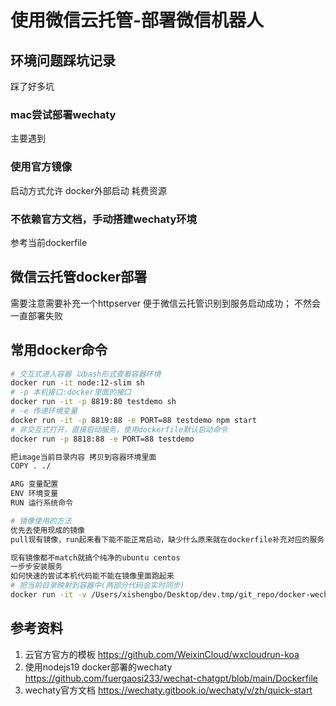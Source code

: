 # 使用微信云托管-部署微信机器人
## 环境问题踩坑记录
踩了好多坑
### mac尝试部署wechaty
主要遇到
### 使用官方镜像
启动方式允许 docker外部启动 耗费资源

### 不依赖官方文档，手动搭建wechaty环境
参考当前dockerfile

## 微信云托管docker部署
需要注意需要补充一个httpserver 便于微信云托管识别到服务启动成功；
不然会一直部署失败


## 常用docker命令
```bash
# 交互式进入容器 以bash形式查看容器环境
docker run -it node:12-slim sh
# -p 本机接口:docker里面的接口
docker run -it -p 8819:80 testdemo sh 
# -e 传递环境变量
docker run -it -p 8819:88 -e PORT=88 testdemo npm start
# 非交互式打开，直接启动服务，使用dockerfile默认启动命令
docker run -p 8818:88 -e PORT=88 testdemo

把image当前目录内容 拷贝到容器环境里面
COPY . ./

ARG 变量配置
ENV 环境变量
RUN 运行系统命令

# 镜像使用的方法
优先去使用现成的镜像
pull现有镜像，run起来看下能不能正常启动，缺少什么原来就在dockerfile补充对应的服务

现有镜像都不match就搞个纯净的ubuntu centos
一步步安装服务
如何快速的尝试本机代码能不能在镜像里面跑起来
# 把当前目录映射到容器中(两部分代码会实时同步)
docker run -it -v /Users/xishengbo/Desktop/dev.tmp/git_repo/docker-wechaty:/bot  wechaty/wechaty sh

```

## 参考资料
1. 云官方官方的模板 https://github.com/WeixinCloud/wxcloudrun-koa
2. 使用nodejs19 docker部署的wechaty https://github.com/fuergaosi233/wechat-chatgpt/blob/main/Dockerfile
3. wechaty官方文档 https://wechaty.gitbook.io/wechaty/v/zh/quick-start
